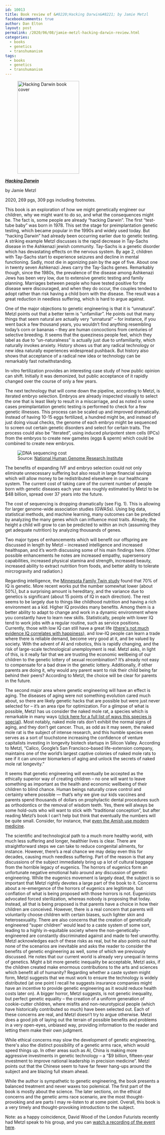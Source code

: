 ```yaml
---
id: 10013
title: Book review of &#8220;Hacking Darwin&#8221; by Jamie Metzl
facebookcomments: true
author: Dan Elton
layout: post
permalink: /2020/06/08/jamie-metzl-hacking-darwin-review.html
categories:
  - books
  - genetics
  - transhumanism
tags:
  - books
  - genetics
  - transhumanism
---
```


<figure><img class="alignright" src="/assets/Hacking_Darwin_Cover.png" alt="Hacking Darwin book cover" width="200" height="300" /></figure>

**_[Hacking Darwin](https://www.amazon.com/Hacking-Darwin-Genetic-Engineering-Humanity/dp/1728214130/)_**

by Jamie Metzl

2020, 269 pgs, 309 pgs including footnotes.


This book is an exploration of how we might genetically engineer our children, why we might want to do so, and what the consequences might be. The fact is, some people are already “hacking Darwin”. The first “test-tube baby” was born in 1978. This set the stage for preimplantation genetic testing, which became popular in the 1990s and widely used today. But “hacking Darwin” had already been occurring earlier due to genetic testing. A striking example Metzl discusses is the rapid decrease in Tay-Sachs disease in the  Ashkenazi jewish community.  Tay-Sachs is a genetic disorder which has devastating effects on the nervous system. By age 2, children with Tay-Sachs start to experience seizures and decline in mental functioning. Sadly, most die in agonizing pain by the age of five. About one in twenty seven Ashkenazi Jews carry the Tay-Sachs genes. Remarkably though, since the 1980s, the prevalence of the disease among Ashkenazi Jews has been very low, due to extensive genetic testing and family planning. Marriages between people who have tested positive for the disease were discouraged, and when they do occur, the couples tended to adopt rather than risk having a child born with the disease. The result was a great reduction in needless suffering, which is hard to argue against.

One of the major objections to genetic engineering is that it is “unnatural”. Metzl points out that a better term is “unfamiliar”. He points out that many things that seem natural are actually very “unnatural” – for instance, if you went back a few thousand years, you wouldn’t find anything resembling today’s corn or bananas – they are human concoctions from centuries of selective breeding. It seems that the queeziness people feel, which they label as due to “un-naturalness” is actually just due to unfamiliarity, which naturally invokes anxiety. History shows us that any radical technology or new idea naturally experiences widespread pushback. But history also shows that acceptance of a radical new idea or technology can be remarkably fast notwithstanding.

In-vitro fertilization provides an interesting case study of how public opinion can shift. Initially it was demonized, but public acceptance of it rapidly changed over the course of only a few years.

The next technology that will come down the pipeline, according to Metzl, is iterated embryo selection. Embryos are already inspected visually to select the one that is least likely to result in a miscarriage, and as noted in some cases preimplantation genetic testing is performed to check for a few genetic illnesses. This process can be scaled up and improved dramatically. Instead of having 10-15 eggs fertilized, a hundred might be, and instead of just doing visual checks, the genome of each embryo might be sequenced to screen out certain genetic disorders and select for certain traits. The process could also be “iterated”, using induced pluripotent stem cells (IPCs) from the embryos to create new gametes (eggs & sperm) which could be combined to create new embryos.

<figure><img src="/assets/Sequencing_Cost_per_Genome_August2019-1024x576.jpg" alt="DNA sequencing cost" /><figcaption>Source: <a href "https://www.genome.gov/about-genomics/fact-sheets/Sequencing-Human-Genome-cost">National Human Genome Research Institute</a></figcaption></figure>

The benefits of expanding IVF and embryo selection could not only eliminate unnecessary suffering but also result in large financial savings which will allow money to be redistributed elsewhere in our healthcare system. The current cost of taking care of the current number of people born with genetic diseases each year was roughly estimated by Metzl to be $48 billion, spread over 37 years into the future.

The cost of sequencing is dropping dramatically (see Fig. 1). This is allowing for larger genome-wide association studies (GWASs). Using big data, statistical methods, and machine learning, many outcomes can be predicted by analyzing the many genes which can influence most traits. Already, the height a child will grow to can be predicted to within an inch (assuming they get adequate nutrition) by analyzing thousands of genes.

Two major types of enhancements which will benefit our offspring are discussed in length by Metzl – increased intelligence and increased healthspan, and it’s worth discussing some of his main findings here. (Other possible enhancements he notes are increased empathy, supersensory capabilities, increased physical stamina and strength, increased beauty, increased ability to extract nutrition from foods, and better ability to tolerate mircrogravity and  radiation.)

Regarding intelligence, the [Minnesota Family Twin study](https://en.wikipedia.org/wiki/Minnesota_Twin_Family_Study) found that 70% of IQ is genetic. More recent works put the number somewhat lower (about 50%), but a surprising amount is hereditary, and the variance due to genetics is significant (about 15 points of IQ in each direction). The rest seems to be largely due to things like childhood nutrition and having a rich environment as a kid. Higher IQ provides many benefits. Among them is a better ability to adapt to change and work in a dynamic environment where you constantly have to learn new skills. Statistically, people with lower IQ tend to work jobs with a regular routine, such as service positions. Currently, those with low IQ can still have a great life ([there's not much evidence IQ correlates with happiness](https://www.vox.com/2016/5/24/11723182/iq-test-intelligence)), and low-IQ people can learn a trade where there is reliable demand, become very good at it, and be valued by society. With the advent of AI and robotics, this is rapidly changing, and the risk of large-scale technological unemployment is real. Metzl asks, in light of this, is it really fair that we are trusting the economic wellbeing of our children to the genetic lottery of sexual recombination? It’s already not easy to compensate for a bad draw in the genetic lottery. Additionally, if other parents are doing it, why would any parent want to risk their child being far behind their peers? According to Metzl, the choice will be clear for parents in the future.

The second major area where genetic engineering will have an effect is aging. The diseases of aging were not something evolution cared much about, so there are likely genetic hacks that are possible but were just never selected for – it’s an area ripe for optimization.  For a glimpse of what is possible, Metzl has us consider the naked mole rat, a species which is remarkable in many ways ([click here for a  full list of ways this species is special](https://eukaryotewritesblog.com/2019/05/19/naked-mole-rats-a-case-study-in-biological-weirdness/)). Most notably, naked mole rats don’t exhibit the normal signs of aging, and they don’t get cancer. Thus, as odd as it may seem, the naked mole rat is the subject of intense research, and this humble species even serves as a sort of touchstone increasing the confidence of venture capitalists investing in longevity biotech startups in Silicon Valley. According to Metzl, “Calico, Google’s San Francisco–based life-extension company, maintains one of the world’s largest captive colonies of naked mole rats to see if it can uncover biomarkers of aging and unlock the secrets of naked mole rat longevity.”

It seems that genetic engineering will eventually be accepted as the ethically superior way of creating children – no one will want to leave something as important as the health and economic wellbeing of their children to blind chance. Human beings naturally crave control and certainty where possible — that’s why we give our kids vaccines and parents spend thousands of dollars on prophylactic dental procedures such as orthodontics or the removal of wisdom teeth. Yes, there will always be some hold-outs who will want to stick with “traditional conception”, but after reading Metzl’s book I can’t help but think that eventually the numbers will be quite small. Consider, for instance, that [even the Amish use modern medicine](https://amishamerica.com/do-amish-visit-doctors/).

The scientific and technological path to a much more healthy world, with much less suffering and longer, healthier lives is clear. There are straightforward steps we can take to reduce congenital ailments, for instance. However, there’s a real chance we may delay even this for decades, causing much needless suffering. Part of the reason is that any discussions of the subject immediately bring up a lot of cultural baggage from the horrible legacy of eugenics. The horrors of eugenics form an unfortunate negative emotional halo around any discussion of genetic engineering. While the eugenics movement is largely dead, the subject is so important that Metzl rightly devotes a large part of the book to it. Concerns about a re-emergence of the horrors of eugenics are legitimate, but conflation of what is being proposed with those horrors is not. Eugenicists advocated forced sterilization, whereas nobody is proposing that today. Instead, all that is being proposed is that parents have a choice in how their children are conceived. However, there is a real concern that parents will voluntarily choose children with certain biases, such lighter skin and heterosexuality. There are also concerns that the creation of genetically engineered “super children” would lead to a caste system of some sort, leading to a highly in-equitable society where the non-genetically-engineered are constantly discriminated against and made to feel unworthy. Metzl acknowledges each of these risks as real, but he also points out that none of the scenarios are inevitable and asks the reader to consider the benefits of genetic engineering as well, some of which we previously discussed. He notes that our current world is already very unequal in terms of genetics. Might a bit more genetic inequality be acceptable, Metzl asks, if the children created make enormous contributions to the arts and sciences which benefit all of humanity? Regarding whether a caste system might form, Metzl suggests that we must work to ensure the technology is widely distributed (at one point I recall he suggests insurance companies might have an incentive to provide genetic engineering as it would reduce health costs later on). A bigger horror, Metzl suggests, is not genetic inequality, but perfect genetic equality – the creation of a uniform generation of cookie-cutter children, where misfits and non-neurotypical people (which have historically contributed so much) have been selected out.  Each of these concerns are real, and Metzl doesn’t try to argue otherwise.  Metzl does a good job of laying out the terrain of possible benefits and problems in a very open-eyes, unbiased way, providing information to the reader and letting them make their own judgment.

While ethical concerns may slow the development of genetic engineering, there's also the distinct possibility of a genetic arms race, which would speed things up. In other areas such as AI, China is making more aggressive investments in genetic technology – a “$9 billion, fifteen-year investment to improve national leadership in precision medicine”. Metzl points out that the Chinese seem to have far fewer hang-ups around the subject and are blazing full steam ahead.

While the author is sympathetic to genetic engineering, the book presents a balanced treatment and never waxes too polemical. The first part of the book is mostly about the science. The later sections, on the ethical concerns and the genetic arms race scenario, are the most thought-provoking and are parts I may re-listen to at some point. Overall, this book is a very timely and thought-provoking introduction to the subject.

Note: as a happy coincidence, David Wood of the London Futurists recently had Metzl speak to his group, and you can [watch a recording of the event here](https://www.youtube.com/watch?v=nQSywF4nVQQ).
